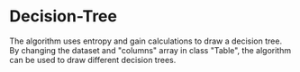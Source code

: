 # Decision-Tree
The algorithm uses entropy and gain calculations to draw a decision tree. By changing the dataset and "columns" array in class "Table", 
the algorithm can be used to draw different decision trees.
